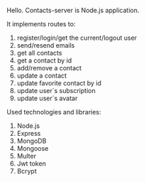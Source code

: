 Hello. Сontacts-server is Node.js application.

It implements routes to:

1. register/login/get the current/logout user
2. send/resend emails
3. get all contacts
4. get a contact by id
5. add/remove a contact
6. update a contact
7. update favorite contact by id
8. update user`s subscription
9. update user`s avatar

Used technologies and libraries:

1. Node.js
2. Express
3. MongoDB
4. Mongoose
5. Multer
6. Jwt token
7. Bcrypt
